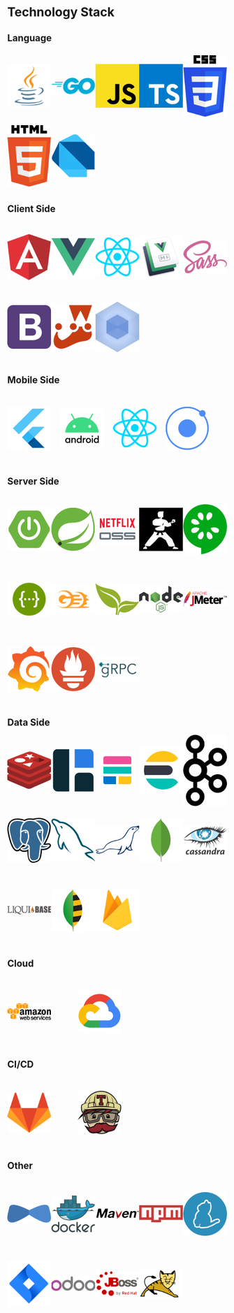 # Technology Stack

<style>
.grid {
    display: grid;
    grid-template-columns: auto auto auto auto auto;
}
.grid > a {
    display: flex;
    justify-content: center;
    align-items: center;
    width: 100px;
    height: 100px;
    margin-top: 30px;
    margin-bottom: 30px;
}
</style>

## Language

<div class="grid">
    <a href="#">
        <img src="../../assets/tech-stack/language/java.svg" alt=""/>
    </a>
    <a href="https://golang.org/" target="_blank">
        <img src="../../assets/tech-stack/language/go.svg" alt=""/>
    </a>
    <a href="#">
        <img src="../../assets/tech-stack/language/js.png" alt=""/>
    </a>
    <a href="https://www.typescriptlang.org/" target="_blank">
        <img src="../../assets/tech-stack/language/typescript.svg" alt=""/>
    </a>
    <a href="#" target="_blank">
        <img src="../../assets/tech-stack/language/css-3.svg" alt=""/>
    </a>
    <a href="#" target="_blank">
        <img src="../../assets/tech-stack/language/html-5.svg" alt=""/>
    </a>
    <a href="https://dart.dev/" target="_blank">
        <img src="../../assets/tech-stack/language/dart.png" alt=""/>
    </a>
</div>

## Client Side

<div class="grid">
    <a href="https://angular.io/" target="_blank">
        <img src="../../assets/tech-stack/client-side/angular.svg" alt=""/>
    </a>
    <a href="https://vuejs.org/" target="_blank">
        <img src="../../assets/tech-stack/client-side/vue.png" alt=""/>
    </a>
    <a href="https://reactjs.org/" target="_blank">
        <img src="../../assets/tech-stack/client-side/react.svg" alt=""/>
    </a>
    <a href="https://vuepress.vuejs.org/" target="_blank">
        <img src="../../assets/tech-stack/client-side/vuepress.png" alt=""/>
    </a>
    <a href="https://sass-lang.com/" target="_blank">
        <img src="../../assets/tech-stack/client-side/sass.svg" alt=""/>
    </a>
    <a href="https://getbootstrap.com/" target="_blank">
        <img src="../../assets/tech-stack/client-side/bootstrap.svg" alt=""/>
    </a>
    <a href="https://jestjs.io/" target="_blank">
        <img src="../../assets/tech-stack/client-side/jest.svg" alt=""/>
    </a>
    <a href="https://webpack.js.org/" target="_blank">
        <img src="../../assets/tech-stack/client-side/webpack.svg" alt=""/>
    </a>
</div>

## Mobile Side

<div class="grid">
    <a href="https://flutter.dev/" target="_blank">
        <img src="../../assets/tech-stack/mobile-side/flutter.png" alt=""/>
    </a>
    <a href="https://developer.android.com/" target="_blank">
        <img src="../../assets/tech-stack/mobile-side/android.png" alt=""/>
    </a>
    <a href="https://facebook.github.io/react-native/" target="_blank">
        <img src="../../assets/tech-stack/mobile-side/react-native.svg" alt=""/>
    </a>
    <a href="https://ionicframework.com/" target="_blank">
        <img src="../../assets/tech-stack/mobile-side/ionic.png" alt=""/>
    </a>
</div>

## Server Side

<div class="grid">
    <a href="https://spring.io/projects/spring-boot" target="_blank">
        <img src="../../assets/tech-stack/server-side/spring-boot.png" alt=""/>
    </a>
    <a href="https://spring.io/" target="_blank">
        <img src="../../assets/tech-stack/server-side/spring.png" alt=""/>
    </a>
    <a href="https://netflix.github.io/" target="_blank">
        <img src="../../assets/tech-stack/server-side/netflix.png" alt=""/>
    </a>
    <a href="https://intuit.github.io/karate/" target="_blank">
        <img src="../../assets/tech-stack/server-side/karate.svg" alt=""/>
    </a>
    <a href="https://cucumber.io/" target="_blank">
        <img src="../../assets/tech-stack/server-side/cucumber.svg" alt=""/>
    </a>
    <a href="https://swagger.io/" target="_blank">
        <img src="../../assets/tech-stack/server-side/swagger.png" alt=""/>
    </a>
    <a href="https://gatling.io/" target="_blank">
        <img src="../../assets/tech-stack/server-side/gatling.png" alt=""/>
    </a>
    <a href="https://www.thymeleaf.org/" target="_blank">
        <img src="../../assets/tech-stack/server-side/thymeleaf.png" alt=""/>
    </a>
    <a href="https://nodejs.org/en/" target="_blank">
        <img src="../../assets/tech-stack/server-side/nodejs.png" alt=""/>
    </a>
    <a href="https://jmeter.apache.org/" target="_blank">
        <img src="../../assets/tech-stack/server-side/jmeter.svg" alt=""/>
    </a>
    <a href="https://grafana.com/" target="_blank">
        <img src="../../assets/tech-stack/server-side/grafana.png" alt=""/>
    </a>
    <a href="https://prometheus.io/" target="_blank">
        <img src="../../assets/tech-stack/server-side/prometheus.svg" alt=""/>
    </a>
    <a href="https://grpc.io/" target="_blank">
        <img src="../../assets/tech-stack/server-side/grpc.png" alt=""/>
    </a>
</div>

## Data Side

<div class="grid">
    <a href="https://redis.io/" target="_blank">
        <img src="../../assets/tech-stack/data-side/redis.png" alt=""/>
    </a>
    <a href="https://hazelcast.com/" target="_blank">
        <img src="../../assets/tech-stack/data-side/hazelcast.png" alt=""/>
    </a>
    <a href="https://www.elastic.co/elastic-stack" target="_blank">
        <img src="../../assets/tech-stack/data-side/elastic-stack.png" alt=""/>
    </a>
    <a href="https://www.elastic.co/elasticsearch" target="_blank">
        <img src="../../assets/tech-stack/data-side/elasticsearch.svg" alt=""/>
    </a>
    <a href="https://kafka.apache.org/" target="_blank">
        <img src="../../assets/tech-stack/data-side/kafka.svg" alt=""/>
    </a>
    <a href="https://www.postgresql.org/" target="_blank">
        <img src="../../assets/tech-stack/data-side/postgresql.svg" alt=""/>
    </a>
    <a href="https://www.mysql.com/" target="_blank">
        <img src="../../assets/tech-stack/data-side/mysql.svg" alt=""/>
    </a>
    <a href="https://mariadb.org/" target="_blank">
        <img src="../../assets/tech-stack/data-side/mariadb.svg" alt=""/>
    </a>
    <a href="https://www.mongodb.com/" target="_blank">
        <img src="../../assets/tech-stack/data-side/mongo.png" alt=""/>
    </a>
    <a href="http://cassandra.apache.org/" target="_blank">
        <img src="../../assets/tech-stack/data-side/cassandra.svg" alt=""/>
    </a>
    <a href="https://www.liquibase.org/" target="_blank">
        <img src="../../assets/tech-stack/data-side/liquibase.gif" alt=""/>
    </a>
    <a href="https://github.com/mongobee/mongobee" target="_blank">
        <img src="../../assets/tech-stack/data-side/mongobee.png" alt=""/>
    </a>
    <a href="http://firebase.google.com/" target="_blank">
        <img src="../../assets/tech-stack/data-side/firebase.png" alt=""/>
    </a>
</div>

## Cloud

<div class="grid">
    <a href="http://aws.amazon.com/" target="_blank">
        <img src="../../assets/tech-stack/cloud/aws.svg" alt=""/>
    </a>
    <a href="https://cloud.google.com/" target="_blank">
        <img src="../../assets/tech-stack/cloud/gcp.png" alt=""/>
    </a>
</div>

## CI/CD

<div class="grid">
    <a href="https://docs.gitlab.com/ee/ci/" target="_blank">
        <img src="../../assets/tech-stack/ci-cd/gitlab.svg" alt=""/>
    </a>
    <a href="https://travis-ci.org/" target="_blank">
        <img src="../../assets/tech-stack/ci-cd/travis.svg" alt=""/>
    </a>
</div>

## Other

<div class="grid">
    <a href="https://www.jhipster.tech/" target="_blank">
        <img src="../../assets/tech-stack/other/jhipster.svg" alt=""/>
    </a>
    <a href="https://www.docker.com/" target="_blank">
        <img src="../../assets/tech-stack/other/docker.svg" alt=""/>
    </a>
    <a href="https://maven.apache.org/" target="_blank">
        <img src="../../assets/tech-stack/other/maven.png" alt=""/>
    </a>
    <a href="https://www.npmjs.com/" target="_blank">
        <img src="../../assets/tech-stack/other/npm.svg" alt=""/>
    </a>
    <a href="https://yarnpkg.com/" target="_blank">
        <img src="../../assets/tech-stack/other/yarn.svg" alt=""/>
    </a>
    <a href="https://jira.atlassian.com/" target="_blank">
        <img src="../../assets/tech-stack/other/jira.png" alt=""/>
    </a>
    <a href="https://www.odoo.com/" target="_blank">
        <img src="../../assets/tech-stack/other/odoo.png" alt=""/>
    </a>
    <a href="http://www.jboss.org/" target="_blank">
        <img src="../../assets/tech-stack/other/jboss.png" alt=""/>
    </a>
    <a href="http://tomcat.apache.org/" target="_blank">
        <img src="../../assets/tech-stack/other/tomcat.png" alt=""/>
    </a>
</div>

